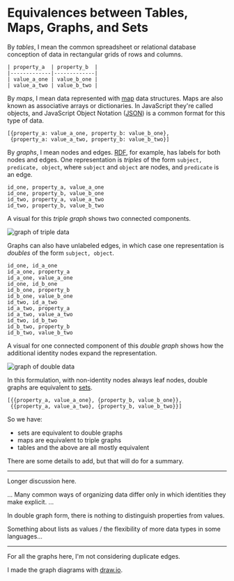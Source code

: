 # Equivalences between Tables, Maps, Graphs, and Sets

By _tables_, I mean the common spreadsheet or relational database
conception of data in rectangular grids of rows and columns.

```
| property_a  | property_b  |
|-------------|-------------|
| value_a_one | value_b_one |
| value_a_two | value_b_two |
```

By _maps_, I mean data represented with [map][] data structures. Maps
are also known as associative arrays or dictionaries. In JavaScript
they're called objects, and JavaScript Object Notation ([JSON][]) is a
common format for this type of data.

[map]: https://en.wikipedia.org/wiki/Associative_array
[JSON]: https://en.wikipedia.org/wiki/JSON

```
[{property_a: value_a_one, property_b: value_b_one},
 {property_a: value_a_two, property_b: value_b_two}]
```

By _graphs_, I mean nodes and edges. [RDF][], for example, has labels
for both nodes and edges. One representation is _triples_ of the form
`subject, predicate, object`, where `subject` and `object` are nodes,
and `predicate` is an edge.

[RDF]: https://www.w3.org/RDF/

```
id_one, property_a, value_a_one
id_one, property_b, value_b_one
id_two, property_a, value_a_two
id_two, property_b, value_b_two
```

A visual for this _triple graph_ shows two connected components.

![graph of triple data](triple_graph.png)

Graphs can also have unlabeled edges, in which case one representation
is _doubles_ of the form `subject, object`.

```
id_one, id_a_one
id_a_one, property_a
id_a_one, value_a_one
id_one, id_b_one
id_b_one, property_b
id_b_one, value_b_one
id_two, id_a_two
id_a_two, property_a
id_a_two, value_a_two
id_two, id_b_two
id_b_two, property_b
id_b_two, value_b_two
```

A visual for one connected component of this _double graph_ shows how
the additional identity nodes expand the representation.

![graph of double data](double_graph.png)

In this formulation, with non-identity nodes always leaf nodes, double
graphs are equivalent to [sets][].

[sets]: https://en.wikipedia.org/wiki/Set_(abstract_data_type)

```
[{{property_a, value_a_one}, {property_b, value_b_one}},
 {{property_a, value_a_two}, {property_b, value_b_two}}]
```

So we have:

 * sets are equivalent to double graphs
 * maps are equivalent to triple graphs
 * tables and the above are all mostly equivalent

There are some details to add, but that will do for a summary.

---

Longer discussion here.

... Many common ways of organizing data differ only in which
identities they make explicit. ...

In double graph form, there is nothing to distinguish properties from
values.

Something about lists as values / the flexibility of more data types
in some languages...

---

For all the graphs here, I'm not considering duplicate edges.

I made the graph diagrams with [draw.io](https://www.draw.io/).
